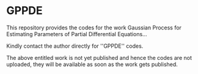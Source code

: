 # GPPDE
This repository provides the codes for the work Gaussian Process for Estimating Parameters of Partial Differential Equations...

Kindly contact the author directly for ''GPPDE'' codes.

The above entitled work is not yet published and hence the codes are not uploaded, they will be available as soon as the work gets published.

